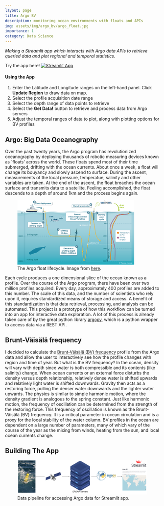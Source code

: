 ```yaml
---
layout: page
title: Argo BV 
description: monitoring ocean environments with floats and APIs
img: assets/img/argo_bv/argo_float.jpg
importance: 1
category: Data Science
---
```


*Making a Streamlit app which interacts with Argo data APIs to retrieve queried data and plot regional and temporal statistics.*

Try the app here! [![Streamlit App](https://static.streamlit.io/badges/streamlit_badge_black_white.svg)](https://share.streamlit.io/st-howard/ArgoBV/main/ArgoBV.py)

#### Using the App

1. Enter the Latitude and Longitude ranges on the left-hand panel. Click __Update Region__ to draw data on map.
2. Select the profile acquisition date range 
3. Select the depth range of data points to retrieve
4. Select the __Get Data!__ button to retrieve and process data from Argo servers 
5. Adjust the temporal ranges of data to plot, along with plotting options for BV profiles

## Argo: Big Data Oceanography

Over the past twenty years, the Argo program has revolutionized oceanography by deploying thousands of robotic measuring devices known as `floats' across the world. These floats spend most of their time submerged, drifting with the ocean currents. About once a week, a float will change its bouyancy and slowly ascend to surface. During the ascent, measurements of the local pressure, temperatue, salinity and other variables are taken. At the end of the ascent, the float breaches the ocean surface and transmits data to a satellite. Feeling accomplished, the float descends to a depth of around 1km and the process begins again.

<figure>
<img src="/assets/img/argo_bv/float_cycle.png" width="90%">
<figcaption>The Argo float lifecycle. Image from  <a href="https://argo.ucsd.edu/how-do-floats-work/">here</a>.</figcaption>
</figure>

Each cycle produces a one dimensional slice of the ocean known as a profile. Over the course of the Argo program, there have been over two million profiles acquired. Every day, approximately 400 profiles are added to this number. The scale of this data, and the number of scientists who rely upon it, requires standardized means of storage and access. A benefit of this standardization is that data retrieval, processing, and analysis can be automated. This project is a prototype of how this workflow can be turned into an app for interactive data exploration. A lot of this process is already taken care of by the great python library [argopy](https://argopy.readthedocs.io/en/latest/), which is a python wrapper to access data via a REST API.

## Brunt-Väisälä frequency

I decided to calculate the [Brunt-Väisälä (BV) frequency](https://en.wikipedia.org/wiki/Brunt%E2%80%93V%C3%A4is%C3%A4l%C3%A4_frequency) profile from the Argo data and allow the user to interactively see how the profile changes with region and time of year. But what is the BV frequency? In the ocean, density will vary with depth since water is both compressible and its contents (like salinity) change. When ocean currents or an external force disturbs the density versus depth relationship, relatively dense water is shifted upwards and relatively light water is shifted downwards. Gravity then acts as a restoring force, pulling the denser water downwards and the lighter water upwards. The physics is similar to simple harmonic motion, where the density gradient is analogous to the spring constant. Just like harmonic motion, the frequency of oscillation can be determined from the strength of the restoring force. This frequency of oscillation is known as the Brunt-Väisälä (BV) frequency. It is a critical parameter in ocean circulation and is a proxy for the local stability of the water column. BV profiles in the ocean are dependent on a large number of parameters, many of which vary of the course of the year as the mixing from winds, heating from the sun, and local ocean currents change.

## Building The App

<figure>
<img src="/assets/img/argo_bv/data_pipeline.png" width="100%">
<figcaption>Data pipeline for accessing Argo data for Streamlit app.</figcaption>
</figure>